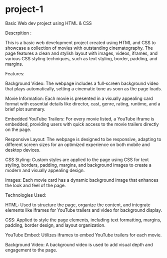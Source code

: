 # project-1
Basic Web dev project using HTML &amp; CSS

Descrpition :

This is a basic web development project created using HTML and CSS to showcase a collection of movies with outstanding cinematography. The page features a clean and stylish layout with images, videos, iframes, and various CSS styling techniques, such as text styling, border, padding, and margins.

Features:

Background Video: The webpage includes a full-screen background video that plays automatically, setting a cinematic tone as soon as the page loads.

Movie Information: Each movie is presented in a visually appealing card format with essential details like director, cast, genre, rating, runtime, and a brief plot summary.

Embedded YouTube Trailers: For every movie listed, a YouTube iframe is embedded, providing users with quick access to the movie trailers directly on the page.

Responsive Layout: The webpage is designed to be responsive, adapting to different screen sizes for an optimized experience on both mobile and desktop devices.

CSS Styling: Custom styles are applied to the page using CSS for text styling, borders, padding, margins, and background images to create a modern and visually appealing design.

Images: Each movie card has a dynamic background image that enhances the look and feel of the page.

Technologies Used:

HTML: Used to structure the page, organize the content, and integrate elements like iframes for YouTube trailers and video for background display.

CSS: Applied to style the page elements, including text formatting, margins, padding, border design, and layout organization.

YouTube Embed: Utilizes iframes to embed YouTube trailers for each movie.

Background Video: A background video is used to add visual depth and engagement to the page.
